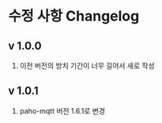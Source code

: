 수정 사항 Changelog
==================

v 1.0.0
-------
1. 이전 버전의 방치 기간이 너무 길어서 새로 작성

v 1.0.1
-------
1. paho-mqtt 버전 1.6.1로 변경
